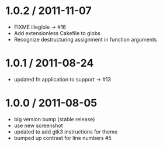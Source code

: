 
1.0.2 / 2011-11-07 
==================

  * FIXME illegible -> #16
  * Add extensionless Cakefile to globs
  * Recognize destructuring assignment in function arguments

1.0.1 / 2011-08-24 
==================

  * updated fn application to support -> #13

1.0.0 / 2011-08-05 
==================

  * big version bump (stable release)
  * use new screenshot
  * updated to add gtk3 instructions for theme
  * bumped up contrast for line numbers #5
